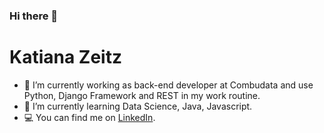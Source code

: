 ### Hi there 👋

# Katiana Zeitz

- 🔭 I’m currently working as back-end developer at Combudata and use Python, Django Framework and REST in my work routine.
- 🌱 I’m currently learning Data Science, Java, Javascript.
- 💻 You can find me on <a href="https://www.linkedin.com/in/katianazeitz/?locale=en_US" >LinkedIn</a>.
